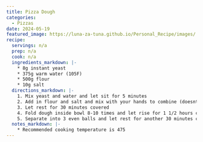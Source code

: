 ```yaml
---
title: Pizza Dough
categories: 
  - Pizzas
date: 2024-05-19
featured_image: https://luna-za-tuna.github.io/Personal_Recipe/images/
recipe:
  servings: n/a
  prep: n/a
  cook: n/a
  ingredients_markdown: |-
    * 8g instant yeast
    * 375g warm water (105F)
    * 500g flour
    * 10g salt
  directions_markdown: |-
    1. Mix yeast and water and let sit for 5 minutes
    2. Add in flour and salt and mix with your hands to combine (doesnt have to be nice and flat or anything just fully combined)
    3. Let rest for 30 minutes covered
    4. Fold dough inside bowl 8-10 times and let rise for 1 1/2 hours covered
    5. Separate into 3 even balls and let rest for another 30 minutes covered
  notes_markdown: |-
    * Recommended cooking temperature is 475
---
```

